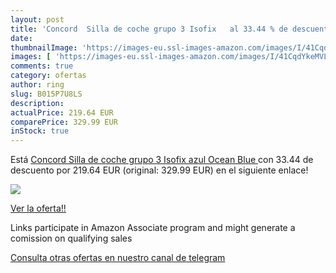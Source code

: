 ```yaml
---
layout: post
title: 'Concord  Silla de coche grupo 3 Isofix   al 33.44 % de descuento'
date: 
thumbnailImage: 'https://images-eu.ssl-images-amazon.com/images/I/41CqdYkeMVL._SL200_.jpg'
images: [ 'https://images-eu.ssl-images-amazon.com/images/I/41CqdYkeMVL._SL200_.jpg' ]
comments: true
category: ofertas
author: ring
slug: B015P7U8LS
description:
actualPrice: 219.64 EUR
comparePrice: 329.99 EUR
inStock: true
---
```


Está [Concord  Silla de coche grupo 3 Isofix  azul  Ocean Blue ](https://www.amazon.es/dp/B015P7U8LS/?tag=tolees-21) con 33.44 de descuento por 219.64 EUR (original: 329.99 EUR) en el siguiente enlace!

[![](https://images-eu.ssl-images-amazon.com/images/I/41CqdYkeMVL._SL200_.jpg)](https://www.amazon.es/dp/B015P7U8LS/?tag=tolees-21)

[Ver la oferta!!](https://www.amazon.es/dp/B015P7U8LS/?tag=tolees-21)

Links participate in Amazon Associate program and might generate a comission on qualifying sales

[Consulta otras ofertas en nuestro canal de telegram](https://t.me/s/ofertas25)
